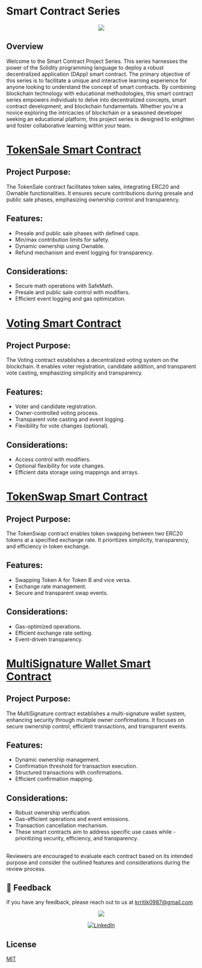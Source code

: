 # Smart Contract Series
<p align="center">
<img src="https://www.wallstreetmojo.com/wp-content/uploads/2021/06/Smart-Contracts.jpg" />
</p>


## Overview
Welcome to the Smart Contract Project Series. This series harnesses the power of the Solidity programming language to deploy a robust decentralized application (DApp) smart contract. The primary objective of this series is to facilitate a unique and interactive learning experience for anyone looking to understand the concept of smart contracts. By combining blockchain technology with educational methodologies, this smart contract series empowers individuals to delve into decentralized concepts, smart contract development, and blockchain fundamentals. Whether you're a novice exploring the intricacies of blockchain or a seasoned developer seeking an educational platform, this project series is designed to enlighten and foster collaborative learning within your team.

# [TokenSale Smart Contract](https://github.com/krritik01/Solidity_Project-Series/tree/main/1.%20Token%20Sale%20Smart%20Contract)

## Project Purpose:   
The TokenSale contract facilitates token sales, integrating ERC20 and Ownable functionalities. It ensures secure contributions during presale and public sale phases, emphasizing ownership control and transparency.

## Features:
- Presale and public sale phases with defined caps.
- Min/max contribution limits for safety.
- Dynamic ownership using Ownable.
- Refund mechanism and event logging for transparency.

## Considerations:
- Secure math operations with SafeMath.
- Presale and public sale control with modifiers.
- Efficient event logging and gas optimization.

# [Voting Smart Contract](https://github.com/krritik01/Solidity_Project-Series/tree/main/2.%20Decentralized%20Voting%20System)

## Project Purpose:
The Voting contract establishes a decentralized voting system on the blockchain. It enables voter registration, candidate addition, and transparent vote casting, emphasizing simplicity and transparency.

## Features:
- Voter and candidate registration.
- Owner-controlled voting process.
- Transparent vote casting and event logging.
- Flexibility for vote changes (optional).

## Considerations:
- Access control with modifiers.
- Optional flexibility for vote changes.
- Efficient data storage using mappings and arrays.

# [TokenSwap Smart Contract](https://github.com/krritik01/Solidity_Project-Series/tree/main/3.%20Token%20Swap%20Smart%20Contract)

## Project Purpose:  
The TokenSwap contract enables token swapping between two ERC20 tokens at a specified exchange rate. It prioritizes simplicity, transparency, and efficiency in token exchange.

## Features:
- Swapping Token A for Token B and vice versa.
- Exchange rate management.
- Secure and transparent swap events.

## Considerations:
- Gas-optimized operations.
- Efficient exchange rate setting.
- Event-driven transparency. 

# [MultiSignature Wallet Smart Contract](https://github.com/krritik01/Solidity_Project-Series/tree/main/4.%20Multi-Signature%20Wallet)

## Project Purpose:  
The MultiSignature contract establishes a multi-signature wallet system, enhancing security through multiple owner confirmations. It focuses on secure ownership control, efficient transactions, and transparent events.

## Features:
- Dynamic ownership management.
- Confirmation threshold for transaction execution.
- Structured transactions with confirmations.
- Efficient confirmation mapping.

## Considerations:
- Robust ownership verification.
- Gas-efficient operations and event emissions.
- Transaction cancellation mechanism.
- These smart contracts aim to address specific use cases while - prioritizing security, efficiency, and transparency. 

## 
Reviewers are encouraged to evaluate each contract based on its intended purpose and consider the outlined features and considerations during the review process.


## 📩 Feedback

If you have any feedback, please reach out to us at krritik0987@gmail.com
<p align="center">
<img src="https://img.shields.io/badge/Author-@Ritik-critical" />
</p>
<div align="center">

[![LinkedIn](https://img.shields.io/badge/LinkedIn-%230077B5.svg?logo=linkedin&logoColor=white)](https://www.linkedin.com/in/ritik-kumar-0243b9260/) 
</div>

## License

[MIT](https://choosealicense.com/licenses/mit/)




